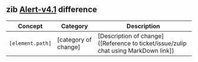 ## zib [Alert-v4.1](https://zibs.nl/wiki/Alert-v4.1(2020EN)) difference

| Concept         | Category          | Description                             | 
|-----------------|-------------------|-----------------------------------------|
|`[element.path]` | [category of change] | [Description of change]([Reference to ticket/issue/zulip chat using MarkDown link])